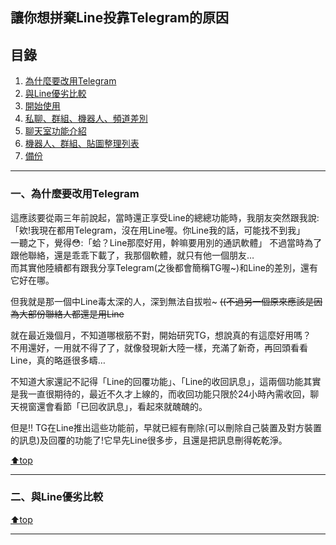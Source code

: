 ## 讓你想拼棄Line投靠Telegram的原因

## 目錄
1) [為什麼要改用Telegram](#whyusetg)
2) [與Line優劣比較](#tgvsline)
3) [開始使用]()
4) [私聊、群組、機器人、頻道差別]()
5) [聊天室功能介紹]()
7) [機器人、群組、貼圖整理列表]()
6) [備份]()

--- 
<h3 id="whyusetg"> 一、為什麼要改用Telegram </h3>

這應該要從兩三年前說起，當時還正享受Line的總總功能時，我朋友突然跟我說:「欸!我現在都用Telegram，沒在用Line喔。你Line我的話，可能找不到我」  
一聽之下，覺得😳:「蛤？Line那麼好用，幹嘛要用別的通訊軟體」 
不過當時為了跟他聯絡，還是乖乖下載了，我那個軟體，就只有他一個朋友…  
而其實他陸續都有跟我分享Telegram(之後都會簡稱TG喔~)和Line的差別，還有它好在哪。 

但我就是那一個中Line毒太深的人，深到無法自拔啦~ ~~((不過另一個原來應該是因為大部份聯絡人都還是用Line~~  

就在最近幾個月，不知道哪根筋不對，開始研究TG，想說真的有這麼好用嗎？  
不用還好，一用就不得了了，就像發現新大陸一樣，充滿了新奇，再回頭看看Line，真的略遜很多疇…  

不知道大家還記不記得「Line的回覆功能」、「Line的收回訊息」，這兩個功能其實是我一直很期待的，最近不久才上線的，而收回功能只限於24小時內需收回，聊天視窗還會看節「已回收訊息」，看起來就醜醜的。

但是!! TG在Line推出這些功能前，早就已經有刪除(可以刪除自己裝置及對方裝置的訊息)及回覆的功能了!它早先Line很多步，且還是把訊息刪得乾乾淨。

[⬆️top](#目錄)

--- 
<h3 id="tgvsline"> 二、與Line優劣比較 </h3>

[⬆️top](#目錄)

--- 